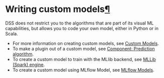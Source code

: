 Writing custom models[¶](#writing-custom-models "Permalink to this heading")
============================================================================


DSS does not restrict you to the algorithms that are part of its visual ML capabilities, but allows you to code your own model, either in Python or in Scala.


* For more information on creating custom models, see [Custom Models](algorithms/in-memory-python.html#custom-models).
* To make a plugin out of a custom model, see [Component: Prediction algorithm](../plugins/reference/prediction-algorithms.html).
* To create a custom model to train with the MLlib backend, see [MLLib (Spark) engine](algorithms/mllib.html).
* To create a custom model using MLflow Model, see [MLflow Models](../mlops/mlflow-models/index.html).